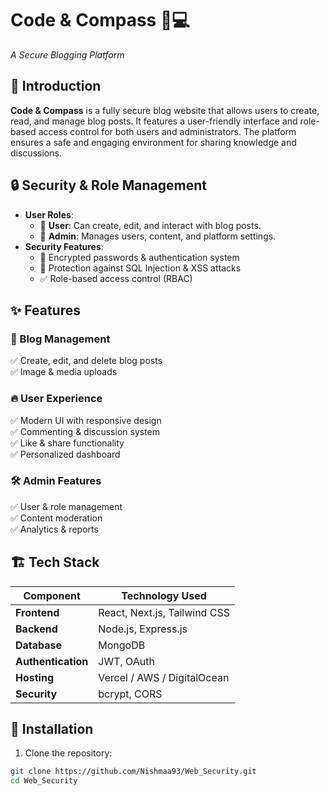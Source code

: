 # Code & Compass 🧭💻
*A Secure Blogging Platform*
## 🌟 Introduction 
**Code & Compass** is a fully secure blog website that allows users to create, read, and manage blog posts. It features a user-friendly interface and role-based access control for both users and administrators. The platform ensures a safe and engaging environment for sharing knowledge and discussions.
## 🔒 Security & Role Management 
- **User Roles**:  
  - 👤 **User**: Can create, edit, and interact with blog posts.  
  - 🔧 **Admin**: Manages users, content, and platform settings.
- **Security Features**:  
  - 🔐 Encrypted passwords & authentication system  
  - 🚫 Protection against SQL Injection & XSS attacks  
  - ✅ Role-based access control (RBAC)
## ✨ Features  
### 📖 Blog Management  
✅ Create, edit, and delete blog posts    
✅ Image & media uploads  
### 🔥 User Experience  
✅ Modern UI with responsive design  
✅ Commenting & discussion system  
✅ Like & share functionality  
✅ Personalized dashboard 
### 🛠️ Admin Features  
✅ User & role management  
✅ Content moderation  
✅ Analytics & reports 
## 🏗️ Tech Stack  
| Component   | Technology Used |
|-------------|----------------|
| **Frontend**  | React, Next.js, Tailwind CSS |
| **Backend**   | Node.js, Express.js |
| **Database**  | MongoDB |
| **Authentication** | JWT, OAuth |
| **Hosting**   | Vercel / AWS / DigitalOcean |
| **Security**  | bcrypt, CORS |
## 🚀 Installation 
1. Clone the repository:
```bash
git clone https://github.com/Nishmaa93/Web_Security.git
cd Web_Security





